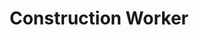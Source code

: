 ---
title: Construction Worker
val: constructionworker
layout: profiles
name: Construction Worker

priority-rights:
  - { text: "I’m not being paid $7.25 or more for my work.", id: "min-wage-violation" }
  - { text: "I am being prevented from engaging with others to improve my working conditions.", id: "union-engagement-violation." }
  - { text: "I am working on machines that are unsafe, not being provided required safety gear, such as gloves or a harness and lifeline for falls, or not being protected from toxic chemicals.", id: "safety-gear-violation." }
  - { text: "I am working on machines that are unsafe, not being provided required safety gear, such as gloves or a harness and lifeline for falls, or not being protected from toxic chemicals.", id: "safety-gear-violation." }

wage-rights:
  - { text: "I did not get paid for time I worked.", id: "hours-worked-violation" }
  - { text: "Records are not being kept of my hours worked or payment.", id: "recordkeeping-violation" }
  - { text: "I worked more than 40 hours a week and did not receive overtime pay.", id: "overtime-violation." }

equality-rights:
  - { text: "I was discriminated against based on my race.", id: "discrimination-violation" }
  - { text: "I’m being asked to show too much documentation.", id: "documentation-violation" }
  - { text: "I am being treated differently based on my citizenship or immigration status.", id: "citizenship-discrimination-violation" }

safety-rights:
  - { text: "I wasn’t trained in a language I understand.", id: "language-violation" }
  - { text: "I’m afraid I’ll be fired for reporting something.", id: "whistleblower-retaliation" }

organizing-rights:
  - { text: "I can’t get hired because the industry knows me as a union supporter.", id: "union-formation-retaliation-hiring" }
  - { text: "I am being retaliated against for supporting an effort to bring in a union to improve my work situation.", id: "union-formation-retaliation" }
  - { text: "I brought complaints to our union steward and to our foreman about the crew not having adequate safety goggles and the foreman retaliated against me by changing my hours.", id: "union-formation-retaliation" }

---